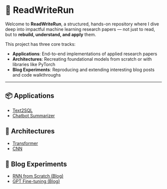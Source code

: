 # 🧠 ReadWriteRun

Welcome to **ReadWriteRun**, a structured, hands-on repository where I dive deep into impactful machine learning research papers — not just to read, but to **rebuild, understand, and apply** them.

This project has three core tracks:
- **Applications**: End-to-end implementations of applied research papers
- **Architectures**: Recreating foundational models from scratch or with libraries like PyTorch
- **Blog Experiments**: Reproducing and extending interesting blog posts and code walkthroughs

---

## 📦 Applications
- [Text2SQL](./01-applications/text2sql/)
- [Chatbot Summarizer](./01-applications/chatbot-summarizer/)

## 🧱 Architectures
- [Transformer](./02-architectures/transformer/)
- [CNN](./02-architectures/cnn/)

## 🧪 Blog Experiments
- [RNN from Scratch (Blog)](./03-blog-experiments/rnn-from-scratch-blog/)
- [GPT Fine-tuning (Blog)](./03-blog-experiments/gpt-finetune-blog/)
